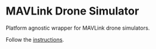 # MAVLink Drone Simulator

Platform agnostic wrapper for MAVLink drone simulators.

Follow the [instructions](INSTRUCTIONS.md).
